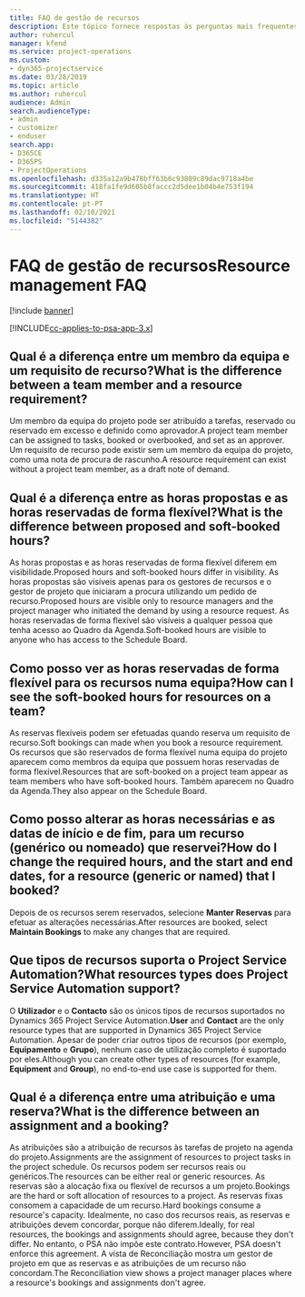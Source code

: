 ```yaml
---
title: FAQ de gestão de recursos
description: Este tópico fornece respostas às perguntas mais frequentes sobre a gestão de recursos.
author: ruhercul
manager: kfend
ms.service: project-operations
ms.custom:
- dyn365-projectservice
ms.date: 03/28/2019
ms.topic: article
ms.author: ruhercul
audience: Admin
search.audienceType:
- admin
- customizer
- enduser
search.app:
- D365CE
- D365PS
- ProjectOperations
ms.openlocfilehash: d335a12a9b478bff63b6c93809c89dac9718a4be
ms.sourcegitcommit: 418fa1fe9d605b8faccc2d5dee1b04b4e753f194
ms.translationtype: HT
ms.contentlocale: pt-PT
ms.lasthandoff: 02/10/2021
ms.locfileid: "5144382"
---
```

# <a name="resource-management-faq"></a><span data-ttu-id="65e65-103">FAQ de gestão de recursos</span><span class="sxs-lookup"><span data-stu-id="65e65-103">Resource management FAQ</span></span>

[!include [banner](../includes/psa-now-project-operations.md)]

[!INCLUDE[cc-applies-to-psa-app-3.x](../includes/cc-applies-to-psa-app-3x.md)]

## <a name="what-is-the-difference-between-a-team-member-and-a-resource-requirement"></a><span data-ttu-id="65e65-104">Qual é a diferença entre um membro da equipa e um requisito de recurso?</span><span class="sxs-lookup"><span data-stu-id="65e65-104">What is the difference between a team member and a resource requirement?</span></span>

<span data-ttu-id="65e65-105">Um membro da equipa do projeto pode ser atribuído a tarefas, reservado ou reservado em excesso e definido como aprovador.</span><span class="sxs-lookup"><span data-stu-id="65e65-105">A project team member can be assigned to tasks, booked or overbooked, and set as an approver.</span></span> <span data-ttu-id="65e65-106">Um requisito de recurso pode existir sem um membro da equipa do projeto, como uma nota de procura de rascunho.</span><span class="sxs-lookup"><span data-stu-id="65e65-106">A resource requirement can exist without a project team member, as a draft note of demand.</span></span> 

## <a name="what-is-the-difference-between-proposed-and-soft-booked-hours"></a><span data-ttu-id="65e65-107">Qual é a diferença entre as horas propostas e as horas reservadas de forma flexível?</span><span class="sxs-lookup"><span data-stu-id="65e65-107">What is the difference between proposed and soft-booked hours?</span></span>

<span data-ttu-id="65e65-108">As horas propostas e as horas reservadas de forma flexível diferem em visibilidade.</span><span class="sxs-lookup"><span data-stu-id="65e65-108">Proposed hours and soft-booked hours differ in visibility.</span></span> <span data-ttu-id="65e65-109">As horas propostas são visíveis apenas para os gestores de recursos e o gestor de projeto que iniciaram a procura utilizando um pedido de recurso.</span><span class="sxs-lookup"><span data-stu-id="65e65-109">Proposed hours are visible only to resource managers and the project manager who initiated the demand by using a resource request.</span></span> <span data-ttu-id="65e65-110">As horas reservadas de forma flexível são visíveis a qualquer pessoa que tenha acesso ao Quadro da Agenda.</span><span class="sxs-lookup"><span data-stu-id="65e65-110">Soft-booked hours are visible to anyone who has access to the Schedule Board.</span></span>

## <a name="how-can-i-see-the-soft-booked-hours-for-resources-on-a-team"></a><span data-ttu-id="65e65-111">Como posso ver as horas reservadas de forma flexível para os recursos numa equipa?</span><span class="sxs-lookup"><span data-stu-id="65e65-111">How can I see the soft-booked hours for resources on a team?</span></span>

<span data-ttu-id="65e65-112">As reservas flexíveis podem ser efetuadas quando reserva um requisito de recurso.</span><span class="sxs-lookup"><span data-stu-id="65e65-112">Soft bookings can made when you book a resource requirement.</span></span> <span data-ttu-id="65e65-113">Os recursos que são reservados de forma flexível numa equipa do projeto aparecem como membros da equipa que possuem horas reservadas de forma flexível.</span><span class="sxs-lookup"><span data-stu-id="65e65-113">Resources that are soft-booked on a project team appear as team members who have soft-booked hours.</span></span> <span data-ttu-id="65e65-114">Também aparecem no Quadro da Agenda.</span><span class="sxs-lookup"><span data-stu-id="65e65-114">They also appear on the Schedule Board.</span></span>

## <a name="how-do-i-change-the-required-hours-and-the-start-and-end-dates-for-a-resource-generic-or-named-that-i-booked"></a><span data-ttu-id="65e65-115">Como posso alterar as horas necessárias e as datas de início e de fim, para um recurso (genérico ou nomeado) que reservei?</span><span class="sxs-lookup"><span data-stu-id="65e65-115">How do I change the required hours, and the start and end dates, for a resource (generic or named) that I booked?</span></span>

<span data-ttu-id="65e65-116">Depois de os recursos serem reservados, selecione **Manter Reservas** para efetuar as alterações necessárias.</span><span class="sxs-lookup"><span data-stu-id="65e65-116">After resources are booked, select **Maintain Bookings** to make any changes that are required.</span></span>

## <a name="what-resources-types-does-project-service-automation-support"></a><span data-ttu-id="65e65-117">Que tipos de recursos suporta o Project Service Automation?</span><span class="sxs-lookup"><span data-stu-id="65e65-117">What resources types does Project Service Automation support?</span></span>

<span data-ttu-id="65e65-118">O **Utilizador** e o **Contacto** são os únicos tipos de recursos suportados no Dynamics 365 Project Service Automation.</span><span class="sxs-lookup"><span data-stu-id="65e65-118">**User** and **Contact** are the only resource types that are supported in Dynamics 365 Project Service Automation.</span></span> <span data-ttu-id="65e65-119">Apesar de poder criar outros tipos de recursos (por exemplo, **Equipamento** e **Grupo**), nenhum caso de utilização completo é suportado por eles.</span><span class="sxs-lookup"><span data-stu-id="65e65-119">Although you can create other types of resources (for example, **Equipment** and **Group**), no end-to-end use case is supported for them.</span></span>

## <a name="what-is-the-difference-between-an-assignment-and-a-booking"></a><span data-ttu-id="65e65-120">Qual é a diferença entre uma atribuição e uma reserva?</span><span class="sxs-lookup"><span data-stu-id="65e65-120">What is the difference between an assignment and a booking?</span></span>

<span data-ttu-id="65e65-121">As atribuições são a atribuição de recursos às tarefas de projeto na agenda do projeto.</span><span class="sxs-lookup"><span data-stu-id="65e65-121">Assignments are the assignment of resources to project tasks in the project schedule.</span></span> <span data-ttu-id="65e65-122">Os recursos podem ser recursos reais ou genéricos.</span><span class="sxs-lookup"><span data-stu-id="65e65-122">The resources can be either real or generic resources.</span></span> <span data-ttu-id="65e65-123">As reservas são a alocação fixa ou flexível de recursos a um projeto.</span><span class="sxs-lookup"><span data-stu-id="65e65-123">Bookings are the hard or soft allocation of resources to a project.</span></span> <span data-ttu-id="65e65-124">As reservas fixas consomem a capacidade de um recurso.</span><span class="sxs-lookup"><span data-stu-id="65e65-124">Hard bookings consume a resource's capacity.</span></span> <span data-ttu-id="65e65-125">Idealmente, no caso dos recursos reais, as reservas e atribuições devem concordar, porque não diferem.</span><span class="sxs-lookup"><span data-stu-id="65e65-125">Ideally, for real resources, the bookings and assignments should agree, because they don't differ.</span></span> <span data-ttu-id="65e65-126">No entanto, o PSA não impõe este contrato.</span><span class="sxs-lookup"><span data-stu-id="65e65-126">However, PSA doesn't enforce this agreement.</span></span> <span data-ttu-id="65e65-127">A vista de Reconciliação mostra um gestor de projeto em que as reservas e as atribuições de um recurso não concordam.</span><span class="sxs-lookup"><span data-stu-id="65e65-127">The Reconciliation view shows a project manager places where a resource's bookings and assignments don't agree.</span></span>
